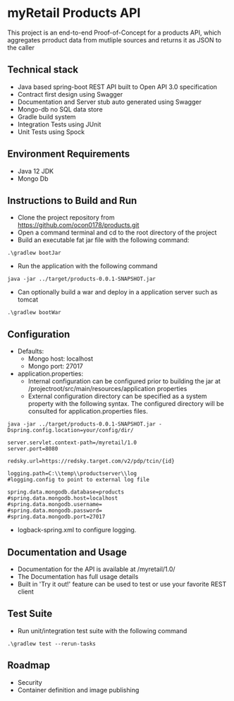 # myRetail Products API
This project is an end-to-end Proof-of-Concept for a products API, which aggregates prroduct data from mutliple sources and returns it as JSON to the caller
## Technical stack
* Java based spring-boot REST API built to Open API 3.0 specification
* Contract first design using Swagger
* Documentation and Server stub auto generated using Swagger
* Mongo-db no SQL data store
* Gradle build system
* Integration Tests using JUnit
* Unit Tests using Spock
## Environment Requirements
* Java 12 JDK
* Mongo Db
## Instructions to Build and Run
* Clone the project repository from https://github.com/ocon0178/products.git
* Open a command terminal and cd to the root directory of the project
* Build an executable fat jar file with the following command:
```shell
.\gradlew bootJar
```
* Run the application with the following command
```shell
java -jar ../target/products-0.0.1-SNAPSHOT.jar
```
* Can optionally build a war and deploy in a application server such as tomcat
```shell
.\gradlew bootWar
```
## Configuration
* Defaults:
    * Mongo host: localhost
    * Mongo port: 27017 
* application.properties:
    * Internal configuration can be configured prior to building the jar at /projectroot/src/main/resources/application properties
    * External configuration directory can be specified as a system property with the following syntax.  The configured directory will be consulted for application.properties files.
```shell
java -jar ../target/products-0.0.1-SNAPSHOT.jar -Dspring.config.location=your/config/dir/
``` 

```properties
server.servlet.context-path=/myretail/1.0
server.port=8080

redsky.url=https://redsky.target.com/v2/pdp/tcin/{id}

logging.path=C:\\temp\\productserver\\log
#logging.config to point to external log file

spring.data.mongodb.database=products
#spring.data.mongodb.host=localhost
#spring.data.mongodb.username=
#spring.data.mongodb.password=
#spring.data.mongodb.port=27017

```
* logback-spring.xml to configure logging.

## Documentation and Usage
* Documentation for the API is available at /myretail/1.0/
* The Documentation has full usage details
* Built in 'Try it out!' feature can be used to test or use your favorite REST client
## Test Suite
* Run unit/integration test suite with the following command
```
.\gradlew test --rerun-tasks
```
## Roadmap
* Security
* Container definition and image publishing


